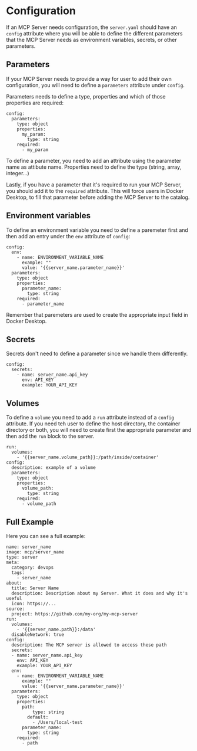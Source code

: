 # Configuration

If an MCP Server needs configuration, the `server.yaml` should have an `config` attribute where you will be able to define the different parameters that the MCP Server needs as environment variables, secrets, or other parameters.

## Parameters

If your MCP Server needs to provide a way for user to add their own configuration, you will need to define a `parameters` attribute under `config`.

Parameters needs to define a type, properties and which of those properties are required:

```
config:
  parameters:
    type: object
    properties:
      my_param:
        type: string
    required:
      - my_param
```

To define a parameter, you need to add an attribute using the parameter name as attibute name. Properties need to define the type (string, array, integer...)

Lastly, if you have a parameter that it's required to run your MCP Server, you should add it to the `required` attribute. This will force users in Docker Desktop, to fill that parameter before adding the MCP Server to the catalog.

## Environment variables

To define an environment variable you need to define a paremeter first and then add an entry under the `env` attribute of `config`:

```
config:
  env:
    - name: ENVIRONMENT_VARIABLE_NAME
      example: ""
      value: '{{server_name.parameter_name}}'
  parameters:
    type: object
    properties:
      parameter_name:
        type: string
    required:
      - parameter_name
```

Remember that paremeters are used to create the appropriate input field in Docker Desktop.

## Secrets

Secrets don't need to define a parameter since we handle them differently.

```
config:
  secrets:
    - name: server_name.api_key
      env: API_KEY
      example: YOUR_API_KEY
```

## Volumes

To define a `volume` you need to add a `run` attribute instead of a `config` attribute. If you need teh user to define the host directory, the container directory or both, you will need to create first the appropriate parameter and then add the `run` block to the server.

```
run:
  volumes:
    - '{{server_name.volume_path}}:/path/inside/container'
config:
  description: example of a volume
  parameters:
    type: object
    properties:
      volume_path:
        type: string
    required:
      - volume_path
```

## Full Example

Here you can see a full example:

```
name: server_name
image: mcp/server_name
type: server
meta:
  category: devops
  tags:
    - server_name
about:
  title: Server Name
  description: Description about my Server. What it does and why it's useful
  icon: https://...
source:
  project: https://github.com/my-org/my-mcp-server
run:
  volumes:
    - '{{server_name.path}}:/data'
  disableNetwork: true
config:
  description: The MCP server is allowed to access these path
  secrets:
  - name: server_name.api_key
    env: API_KEY
    example: YOUR_API_KEY
  env:
    - name: ENVIRONMENT_VARIABLE_NAME
      example: ""
      value: '{{server_name.parameter_name}}'
  parameters:
    type: object
    properties:
      path:
          type: string
        default:
          - /Users/local-test
      parameter_name:
        type: string
    required:
      - path

```
